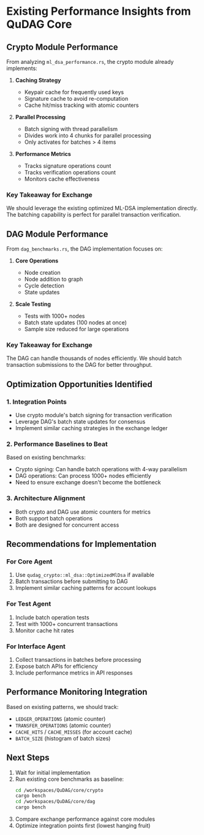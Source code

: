 # Existing Performance Insights from QuDAG Core

## Crypto Module Performance

From analyzing `ml_dsa_performance.rs`, the crypto module already implements:

1. **Caching Strategy**
   - Keypair cache for frequently used keys
   - Signature cache to avoid re-computation
   - Cache hit/miss tracking with atomic counters

2. **Parallel Processing**
   - Batch signing with thread parallelism
   - Divides work into 4 chunks for parallel processing
   - Only activates for batches > 4 items

3. **Performance Metrics**
   - Tracks signature operations count
   - Tracks verification operations count
   - Monitors cache effectiveness

### Key Takeaway for Exchange
We should leverage the existing optimized ML-DSA implementation directly. The batching capability is perfect for parallel transaction verification.

## DAG Module Performance

From `dag_benchmarks.rs`, the DAG implementation focuses on:

1. **Core Operations**
   - Node creation
   - Node addition to graph
   - Cycle detection
   - State updates

2. **Scale Testing**
   - Tests with 1000+ nodes
   - Batch state updates (100 nodes at once)
   - Sample size reduced for large operations

### Key Takeaway for Exchange
The DAG can handle thousands of nodes efficiently. We should batch transaction submissions to the DAG for better throughput.

## Optimization Opportunities Identified

### 1. Integration Points
- Use crypto module's batch signing for transaction verification
- Leverage DAG's batch state updates for consensus
- Implement similar caching strategies in the exchange ledger

### 2. Performance Baselines to Beat
Based on existing benchmarks:
- Crypto signing: Can handle batch operations with 4-way parallelism
- DAG operations: Can process 1000+ nodes efficiently
- Need to ensure exchange doesn't become the bottleneck

### 3. Architecture Alignment
- Both crypto and DAG use atomic counters for metrics
- Both support batch operations
- Both are designed for concurrent access

## Recommendations for Implementation

### For Core Agent
1. Use `qudag_crypto::ml_dsa::OptimizedMlDsa` if available
2. Batch transactions before submitting to DAG
3. Implement similar caching patterns for account lookups

### For Test Agent
1. Include batch operation tests
2. Test with 1000+ concurrent transactions
3. Monitor cache hit rates

### For Interface Agent
1. Collect transactions in batches before processing
2. Expose batch APIs for efficiency
3. Include performance metrics in API responses

## Performance Monitoring Integration

Based on existing patterns, we should track:
- `LEDGER_OPERATIONS` (atomic counter)
- `TRANSFER_OPERATIONS` (atomic counter)
- `CACHE_HITS` / `CACHE_MISSES` (for account cache)
- `BATCH_SIZE` (histogram of batch sizes)

## Next Steps

1. Wait for initial implementation
2. Run existing core benchmarks as baseline:
   ```bash
   cd /workspaces/QuDAG/core/crypto
   cargo bench
   cd /workspaces/QuDAG/core/dag
   cargo bench
   ```
3. Compare exchange performance against core modules
4. Optimize integration points first (lowest hanging fruit)